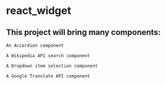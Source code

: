 # react_widget

## This project will bring many components:

    An Accordion component

    A Wikipedia API search component

    A Dropdown item selection component

    A Google Translate API component

